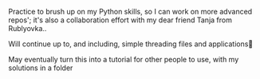 Practice to brush up on my Python skills, so I can work on more advanced repos'; it's also a collaboration effort with my dear friend Tanja from Rublyovka..

Will continue up to, and including, simple threading files and applications🧵

May eventually turn this into a tutorial for other people to use, with my solutions in a folder